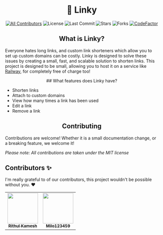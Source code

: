 <h1 align='center'>🔗 Linky</h1>

<div align='center'>

[![All Contributors](https://img.shields.io/github/contributors/rithulkamesh/linky?color=orange)](#contributors-)
![License](https://img.shields.io/github/license/rithulkamesh/linky?label=License)
![Last Commit](https://img.shields.io/github/last-commit/rithulkamesh/linky?label=Last%20Commit)
![Stars](https://img.shields.io/github/stars/rithulkamesh/linky)
![Forks](https://img.shields.io/github/forks/rithulkamesh/linky)
[![CodeFactor](https://www.codefactor.io/repository/github/rithulkamesh/linky/badge)](https://www.codefactor.io/repository/github/rithulkamesh/linky)

## What is Linky?   
</div>

Everyone hates long links, and custom link shorteners which allow you to set up custom domains can be costly. Linky is designed to solve these issues by creating a small, fast, and scalable solution to shorten links. This project is designed to be small, allowing you to host it on a service like [Railway](https://railway.app), for completely free of charge too!

<div align='center'>
## What features does Linky have?
</div>

<div align='left'>

-   Shorten links
-   Attach to custom domains
-   View how many times a link has been used
-   Edit a link
-   Remove a link
</div>
<div align='center'>

## Contributing
</div>
<div align='left'>

Contributions are welcome! Whether it is a small documentation change, or a breaking feature, we welcome it!

_Please note: All contributions are taken under the MIT license_
</div>

## Contributors ✨

I'm really grateful to of our contributors, this project wouldn't be possible without you. ♥

<div align="center">
<table>
  <tr>
    <td align="center"><a href="https://rithulk.me"><img src="https://polywork-production.imgix.net/bdw6h3awciwfje5y2939rzvjc3c4?ixlib=rails-4.2.0&w=128&h=128&fit=crop&auto=format" width="100px;" alt=""/><br /><sub><b>Rithul Kamesh</b></sub></a><br /></td>
        <td align="center"><a href="https://github.com/Milo123459"><img src="https://avatars.githubusercontent.com/u/50248166?v=4" width="100px;" alt=""/><br /><sub><b>Milo123459</b></sub></a><br /></td>
    </tr>
</table>
</div>
